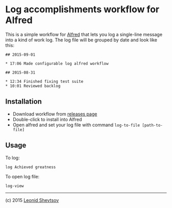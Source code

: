 # Log accomplishments workflow for Alfred

This is a simple workflow for [Alfred](https://www.alfredapp.com/) that lets you log a single-line message into a kind of work log. The log file will be grouped by date and look like this:

```
## 2015-09-01

* 17:06 Made configurable log alfred workflow

## 2015-08-31

* 12:34 Finished fixing test suite
* 10:01 Reviewed backlog
```

## Installation

* Download workflow from [releases page](https://github.com/leonid-shevtsov/log-accomplishments-alfredworkflow/releases)
* Double-click to install into Alfred
* Open alfred and set your log file with command `log-to-file [path-to-file]`

## Usage

To log:

```
log Achieved greatness
```

To open log file:

```
log-view
```

* * *

(c) 2015 [Leonid Shevtsov](http://leonid.shevtsov.me)
